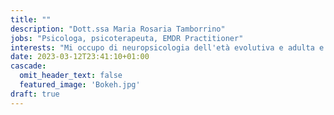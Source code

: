 ```yaml
---
title: ""
description: "Dott.ssa Maria Rosaria Tamborrino"
jobs: "Psicologa, psicoterapeuta, EMDR Practitioner" 
interests: "Mi occupo di neuropsicologia dell'età evolutiva e adulta e di psicoterapia cognitivo-comportamentale"
date: 2023-03-12T23:41:10+01:00
cascade:
  omit_header_text: false
  featured_image: 'Bokeh.jpg'
draft: true
---
```


